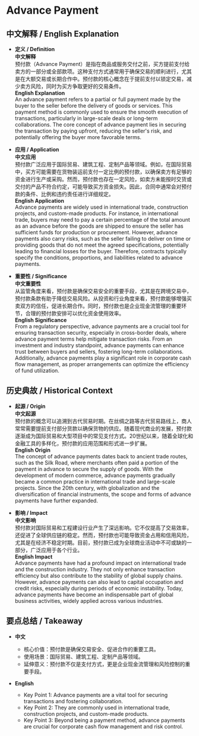 # Advance Payment

## 中文解释 / English Explanation

* **定义 / Definition**  
  **中文解释**  
  预付款（Advance Payment）是指在商品或服务交付之前，买方提前支付给卖方的一部分或全部款项。这种支付方式通常用于确保交易的顺利进行，尤其是在大额交易或长期合作中。预付款的核心概念在于提前支付以锁定交易，减少卖方风险，同时为买方争取更好的交易条件。  
  **English Explanation**  
  An advance payment refers to a partial or full payment made by the buyer to the seller before the delivery of goods or services. This payment method is commonly used to ensure the smooth execution of transactions, particularly in large-scale deals or long-term collaborations. The core concept of advance payment lies in securing the transaction by paying upfront, reducing the seller's risk, and potentially offering the buyer more favorable terms.

* **应用 / Application**  
  **中文应用**  
  预付款广泛应用于国际贸易、建筑工程、定制产品等领域。例如，在国际贸易中，买方可能需要在货物装运前支付一定比例的预付款，以确保卖方有足够的资金进行生产或采购。然而，预付款也存在一定风险，如卖方未能按时交货或交付的产品不符合约定，可能导致买方资金损失。因此，合同中通常会对预付款的条件、比例和违约责任进行详细规定。  
  **English Application**  
  Advance payments are widely used in international trade, construction projects, and custom-made products. For instance, in international trade, buyers may need to pay a certain percentage of the total amount as an advance before the goods are shipped to ensure the seller has sufficient funds for production or procurement. However, advance payments also carry risks, such as the seller failing to deliver on time or providing goods that do not meet the agreed specifications, potentially leading to financial losses for the buyer. Therefore, contracts typically specify the conditions, proportions, and liabilities related to advance payments.

* **重要性 / Significance**  
  **中文重要性**  
  从监管角度来看，预付款是确保交易安全的重要手段，尤其是在跨境交易中，预付款条款有助于降低交易风险。从投资和行业角度来看，预付款能够增强买卖双方的信任，促进长期合作。同时，预付款也是企业现金流管理的重要环节，合理的预付款安排可以优化资金使用效率。  
  **English Significance**  
  From a regulatory perspective, advance payments are a crucial tool for ensuring transaction security, especially in cross-border deals, where advance payment terms help mitigate transaction risks. From an investment and industry standpoint, advance payments can enhance trust between buyers and sellers, fostering long-term collaborations. Additionally, advance payments play a significant role in corporate cash flow management, as proper arrangements can optimize the efficiency of fund utilization.

## 历史典故 / Historical Context

* **起源 / Origin**  
  **中文起源**  
  预付款的概念可以追溯到古代贸易时期。在丝绸之路等古代贸易路线上，商人常常需要提前支付部分货款以确保货物的供应。随着现代商业的发展，预付款逐渐成为国际贸易和大型项目中的常见支付方式。20世纪以来，随着全球化和金融工具的多样化，预付款的应用范围和形式进一步扩展。  
  **English Origin**  
  The concept of advance payments dates back to ancient trade routes, such as the Silk Road, where merchants often paid a portion of the payment in advance to secure the supply of goods. With the development of modern commerce, advance payments gradually became a common practice in international trade and large-scale projects. Since the 20th century, with globalization and the diversification of financial instruments, the scope and forms of advance payments have further expanded.

* **影响 / Impact**  
  **中文影响**  
  预付款对国际贸易和工程建设行业产生了深远影响。它不仅提高了交易效率，还促进了全球供应链的稳定。然而，预付款也可能导致资金占用和信用风险，尤其是在经济不稳定时期。目前，预付款已成为全球商业活动中不可或缺的一部分，广泛应用于各个行业。  
  **English Impact**  
  Advance payments have had a profound impact on international trade and the construction industry. They not only enhance transaction efficiency but also contribute to the stability of global supply chains. However, advance payments can also lead to capital occupation and credit risks, especially during periods of economic instability. Today, advance payments have become an indispensable part of global business activities, widely applied across various industries.

## 要点总结 / Takeaway

* **中文**  
  - 核心价值：预付款是确保交易安全、促进合作的重要工具。  
  - 使用场景：国际贸易、建筑工程、定制产品等领域。  
  - 延伸意义：预付款不仅是支付方式，更是企业现金流管理和风险控制的重要手段。  

* **English**  
  - Key Point 1: Advance payments are a vital tool for securing transactions and fostering collaboration.  
  - Key Point 2: They are commonly used in international trade, construction projects, and custom-made products.  
  - Key Point 3: Beyond being a payment method, advance payments are crucial for corporate cash flow management and risk control.